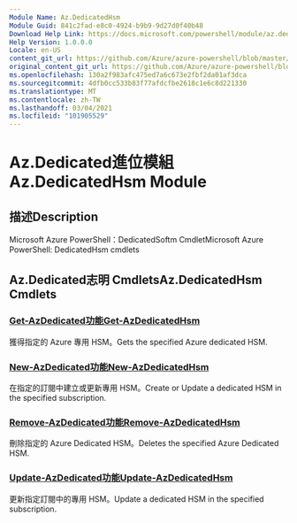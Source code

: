 ```yaml
---
Module Name: Az.DedicatedHsm
Module Guid: 841c2fad-e8c0-4924-b9b9-9d27d0f40b48
Download Help Link: https://docs.microsoft.com/powershell/module/az.dedicatedhsm
Help Version: 1.0.0.0
Locale: en-US
content_git_url: https://github.com/Azure/azure-powershell/blob/master/src/DedicatedHsm/help/Az.DedicatedHsm.md
original_content_git_url: https://github.com/Azure/azure-powershell/blob/master/src/DedicatedHsm/help/Az.DedicatedHsm.md
ms.openlocfilehash: 130a2f983afc475ed7a6c673e2fbf2da01af3dca
ms.sourcegitcommit: 4dfb0cc533b83f77afdcfbe2618c1e6c8d221330
ms.translationtype: MT
ms.contentlocale: zh-TW
ms.lasthandoff: 03/04/2021
ms.locfileid: "101905529"
---
```

# <span data-ttu-id="b5c58-101">Az.Dedicated進位模組</span><span class="sxs-lookup"><span data-stu-id="b5c58-101">Az.DedicatedHsm Module</span></span>
## <span data-ttu-id="b5c58-102">描述</span><span class="sxs-lookup"><span data-stu-id="b5c58-102">Description</span></span>
<span data-ttu-id="b5c58-103">Microsoft Azure PowerShell：DedicatedSoftm Cmdlet</span><span class="sxs-lookup"><span data-stu-id="b5c58-103">Microsoft Azure PowerShell: DedicatedHsm cmdlets</span></span>

## <span data-ttu-id="b5c58-104">Az.Dedicated志明 Cmdlets</span><span class="sxs-lookup"><span data-stu-id="b5c58-104">Az.DedicatedHsm Cmdlets</span></span>
### [<span data-ttu-id="b5c58-105">Get-AzDedicated功能</span><span class="sxs-lookup"><span data-stu-id="b5c58-105">Get-AzDedicatedHsm</span></span>](Get-AzDedicatedHsm.md)
<span data-ttu-id="b5c58-106">獲得指定的 Azure 專用 HSM。</span><span class="sxs-lookup"><span data-stu-id="b5c58-106">Gets the specified Azure dedicated HSM.</span></span>

### [<span data-ttu-id="b5c58-107">New-AzDedicated功能</span><span class="sxs-lookup"><span data-stu-id="b5c58-107">New-AzDedicatedHsm</span></span>](New-AzDedicatedHsm.md)
<span data-ttu-id="b5c58-108">在指定的訂閱中建立或更新專用 HSM。</span><span class="sxs-lookup"><span data-stu-id="b5c58-108">Create or Update a dedicated HSM in the specified subscription.</span></span>

### [<span data-ttu-id="b5c58-109">Remove-AzDedicated功能</span><span class="sxs-lookup"><span data-stu-id="b5c58-109">Remove-AzDedicatedHsm</span></span>](Remove-AzDedicatedHsm.md)
<span data-ttu-id="b5c58-110">刪除指定的 Azure Dedicated HSM。</span><span class="sxs-lookup"><span data-stu-id="b5c58-110">Deletes the specified Azure Dedicated HSM.</span></span>

### [<span data-ttu-id="b5c58-111">Update-AzDedicated功能</span><span class="sxs-lookup"><span data-stu-id="b5c58-111">Update-AzDedicatedHsm</span></span>](Update-AzDedicatedHsm.md)
<span data-ttu-id="b5c58-112">更新指定訂閱中的專用 HSM。</span><span class="sxs-lookup"><span data-stu-id="b5c58-112">Update a dedicated HSM in the specified subscription.</span></span>

